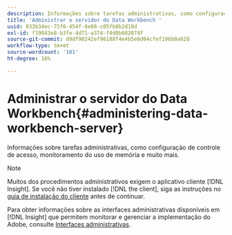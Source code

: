```yaml
---
description: Informações sobre tarefas administrativas, como configuração de controle de acesso, monitoramento do uso de memória e muito mais.
title: 'Administrar o servidor do Data Workbench '
uuid: 033b34ec-75f6-454f-8e08-c05fb8b2d18d
exl-id: f19043e8-b3fe-4d71-a374-f4d0b602074f
source-git-commit: d9df90242ef96188f4e4b5e6d04cfef196b0a628
workflow-type: tm+mt
source-wordcount: '101'
ht-degree: 16%

---
```


# Administrar o servidor do Data Workbench{#administering-data-workbench-server}

Informações sobre tarefas administrativas, como configuração de controle de acesso, monitoramento do uso de memória e muito mais.

>[!NOTE]
>
>Muitos dos procedimentos administrativos exigem o aplicativo cliente [!DNL Insight]. Se você não tiver instalado [!DNL the client], siga as instruções no [guia de instalação do cliente](https://docs.adobe.com/content/help/pt-BR/data-workbench/using/install/c-data-workbench-client-install.html) antes de continuar.

Para obter informações sobre as interfaces administrativas disponíveis em [!DNL Insight] que permitem monitorar e gerenciar a implementação do Adobe, consulte [Interfaces administrativas](https://docs.adobe.com/content/help/en/data-workbench/using/client/t-open-ins.html#Administrative_Interfaces).
